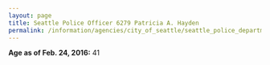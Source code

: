 ```yaml
---
layout: page
title: Seattle Police Officer 6279 Patricia A. Hayden
permalink: /information/agencies/city_of_seattle/seattle_police_department/copbook/6279/
---
```


**Age as of Feb. 24, 2016:** 41
